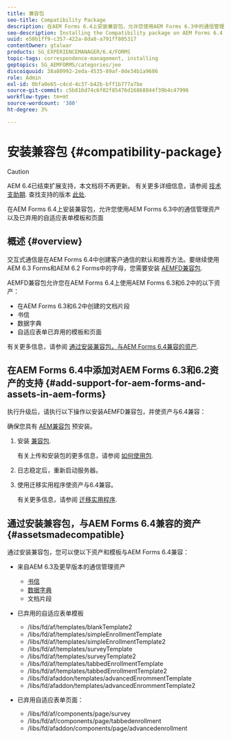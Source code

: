 ```yaml
---
title: 兼容包
seo-title: Compatibility Package
description: 在AEM Forms 6.4上安装兼容包，允许您使用AEM Forms 6.3中的通信管理资产以及已弃用的自适应表单模板和页面
seo-description: Installing the Compatibility package on AEM Forms 6.4 allows you to use the Correspondence Management assets from AEM Forms 6.3 and deprecated adaptive forms templates and pages
uuid: e50b1ff9-c357-422a-8da8-a791ff805317
contentOwner: gtalwar
products: SG_EXPERIENCEMANAGER/6.4/FORMS
topic-tags: correspondence-management, installing
geptopics: SG_AEMFORMS/categories/jee
discoiquuid: 38a80992-2eda-4535-89af-0de34b1a9686
role: Admin
exl-id: 0bfa0e65-c4cd-4c37-b42b-bff1b777a7be
source-git-commit: c5b816d74c6f02f85476d16868844f39b4c47996
workflow-type: tm+mt
source-wordcount: '380'
ht-degree: 3%

---
```


# 安装兼容包 {#compatibility-package}

>[!CAUTION]
>
>AEM 6.4已结束扩展支持，本文档将不再更新。 有关更多详细信息，请参阅 [技术支助期](https://helpx.adobe.com/cn/support/programs/eol-matrix.html). 查找支持的版本 [此处](https://experienceleague.adobe.com/docs/).

在AEM Forms 6.4上安装兼容包，允许您使用AEM Forms 6.3中的通信管理资产以及已弃用的自适应表单模板和页面

## 概述 {#overview}

交互式通信是在AEM Forms 6.4中创建客户通信的默认和推荐方法。要继续使用AEM 6.3 Forms和AEM 6.2 Forms中的字母，您需要安装 [AEMFD兼容包](https://experienceleague.adobe.com/docs/experience-manager-release-information/aem-release-updates/forms-updates/aem-forms-releases.html).

AEMFD兼容包允许您在AEM Forms 6.4上使用AEM Forms 6.3和6.2中的以下资产：

* 在AEM Forms 6.3和6.2中创建的文档片段
* 书信
* 数据字典
* 自适应表单已弃用的模板和页面

有关更多信息，请参阅 [通过安装兼容包，与AEM Forms 6.4兼容的资产](/help/forms/using/compatibility-package.md#assetsmadecompatible).

## 在AEM Forms 6.4中添加对AEM Forms 6.3和6.2资产的支持 {#add-support-for-aem-forms-and-assets-in-aem-forms}

执行升级后，请执行以下操作以安装AEMFD兼容包，并使资产与6.4兼容：

确保您具有 [AEM兼容包](/help/sites-deploying/backward-compatibility.md) 预安装。

1. 安装 [兼容包](https://experienceleague.adobe.com/docs/experience-manager-release-information/aem-release-updates/forms-updates/aem-forms-releases.html).

   有关上传和安装包的更多信息，请参阅 [如何使用包](/help/sites-administering/package-manager.md).

1. 日志稳定后，重新启动服务器。
1. 使用迁移实用程序使资产与6.4兼容。

   有关更多信息，请参阅 [迁移实用程序](/help/forms/using/migration-utility.md).

## 通过安装兼容包，与AEM Forms 6.4兼容的资产 {#assetsmadecompatible}

通过安装兼容包，您可以使以下资产和模板与AEM Forms 6.4兼容：

* 来自AEM 6.3及更早版本的通信管理资产

   * [书信](/help/forms/using/create-letter.md)
   * [数据字典](/help/forms/using/data-dictionary.md)
   * 文档片段

* 已弃用的自适应表单模板

   * /libs/fd/af/templates/blankTemplate2
   * /libs/fd/af/templates/simpleEnrollmentTemplate
   * /libs/fd/af/templates/simpleEnrollmentTemplate2
   * /libs/fd/af/templates/surveyTemplate
   * /libs/fd/af/templates/surveyTemplate2
   * /libs/fd/af/templates/tabbedEnrollmentTemplate
   * /libs/fd/af/templates/tabbedEnrollmentTemplate2
   * /libs/fd/afaddon/templates/advancedEnrommentTemplate
   * /libs/fd/afaddon/templates/advancedEnrommentTemplate2

* 已弃用自适应表单页面：

   * /libs/fd/af/components/page/survey
   * /libs/fd/af/components/page/tabbedenrollment
   * /libs/fd/afaddon/components/page/advancedenrollment
